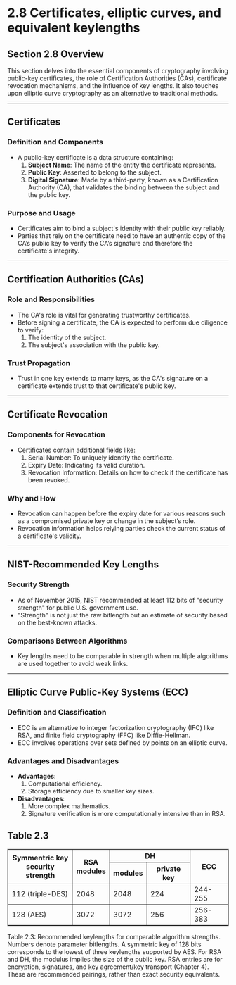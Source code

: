 # 2.8 Certificates, elliptic curves, and equivalent keylengths

## Section 2.8 Overview

This section delves into the essential components of cryptography involving public-key certificates, the role of Certification Authorities (CAs), certificate revocation mechanisms, and the influence of key lengths. It also touches upon elliptic curve cryptography as an alternative to traditional methods.

---

## Certificates

### Definition and Components

- A public-key certificate is a data structure containing:
  1. **Subject Name**: The name of the entity the certificate represents.
  2. **Public Key**: Asserted to belong to the subject.
  3. **Digital Signature**: Made by a third-party, known as a Certification Authority (CA), that validates the binding between the subject and the public key.

### Purpose and Usage

- Certificates aim to bind a subject's identity with their public key reliably.
- Parties that rely on the certificate need to have an authentic copy of the CA’s public key to verify the CA’s signature and therefore the certificate's integrity.

---

## Certification Authorities (CAs)

### Role and Responsibilities

- The CA's role is vital for generating trustworthy certificates.
- Before signing a certificate, the CA is expected to perform due diligence to verify:
  1. The identity of the subject.
  2. The subject's association with the public key.

### Trust Propagation

- Trust in one key extends to many keys, as the CA's signature on a certificate extends trust to that certificate's public key.

---

## Certificate Revocation

### Components for Revocation

- Certificates contain additional fields like:
  1. Serial Number: To uniquely identify the certificate.
  2. Expiry Date: Indicating its valid duration.
  3. Revocation Information: Details on how to check if the certificate has been revoked.

### Why and How

- Revocation can happen before the expiry date for various reasons such as a compromised private key or change in the subject’s role.
- Revocation information helps relying parties check the current status of a certificate's validity.

---

## NIST-Recommended Key Lengths

### Security Strength

- As of November 2015, NIST recommended at least 112 bits of "security strength" for public U.S. government use.
- "Strength" is not just the raw bitlength but an estimate of security based on the best-known attacks.

### Comparisons Between Algorithms

- Key lengths need to be comparable in strength when multiple algorithms are used together to avoid weak links.

---

## Elliptic Curve Public-Key Systems (ECC)

### Definition and Classification

- ECC is an alternative to integer factorization cryptography (IFC) like RSA, and finite field cryptography (FFC) like Diffie-Hellman.
- ECC involves operations over sets defined by points on an elliptic curve.

### Advantages and Disadvantages

- **Advantages**:
  1. Computational efficiency.
  2. Storage efficiency due to smaller key sizes.
- **Disadvantages**:
  1. More complex mathematics.
  2. Signature verification is more computationally intensive than in RSA.

## Table 2.3
<table border="1">
  <!-- Table Headers -->
  <thead>
    <!-- First row with main headers -->
    <tr>
      <th rowspan="2">Symmentric key<br>security strength</th> <!-- This header spans 2 rows -->
      <th rowspan="2">RSA<br>modules</th> <!-- This header spans 2 columns -->
      <th colspan="2">DH</th> <!-- This header spans 2 columns -->
      <th rowspan="2">ECC</th> <!-- This header spans 2 rows -->
    </tr>
    <!-- Second row with sub-headers -->
    <tr>
      <th>modules</th>
      <th>private key</th>
    </tr>
  </thead>
  <!-- Table Body -->
  <tbody>
    <tr>
      <td>112 (triple-DES)</td>
      <td>2048</td>
      <td>2048</td>
      <td>224</td>
      <td>244-255</td>
    </tr>
    <tr>
      <td>128 (AES) </td>
      <td>3072</td>
      <td>3072</td>
      <td>256</td>
      <td>256-383</td>
    </tr>
  </tbody>
</table>
Table 2.3: Recommended keylengths for comparable algorithm strengths. Numbers denote parameter bitlengths. A symmetric key of 128 bits corresponds to the lowest of three
keylengths supported by AES. For RSA and DH, the modulus implies the size of the
public key. RSA entries are for encryption, signatures, and key agreement/key transport
(Chapter 4). These are recommended pairings, rather than exact security equivalents.

